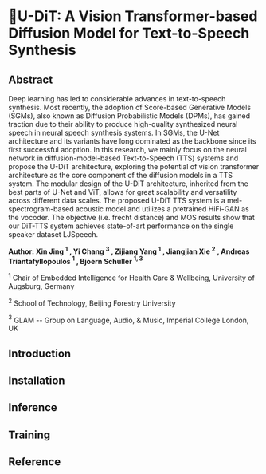 # 🤖U-DiT: A Vision Transformer-based Diffusion Model for Text-to-Speech Synthesis

## Abstract
Deep learning has led to considerable advances in text-to-speech synthesis.
Most recently, the adoption of Score-based Generative Models (SGMs), also known as Diffusion Probabilistic Models (DPMs), has gained traction due to their ability to produce high-quality synthesized neural speech in neural speech synthesis systems. 
In SGMs, the U-Net architecture and its variants have long dominated as the backbone since its first successful adoption. In this research, we mainly focus on the neural network in diffusion-model-based Text-to-Speech (TTS) systems and propose the U-DiT architecture, exploring the potential of vision transformer architecture as the core component of the diffusion models in a TTS system. The modular design of the U-DiT architecture, inherited from the best parts of U-Net and ViT, allows for great scalability and versatility across different data scales. The proposed U-DiT TTS system is a mel-spectrogram-based acoustic model and utilizes a pretrained HiFi-GAN as the vocoder. 
The objective (i.e. frecht distance) and MOS results show that our DiT-TTS system achieves state-of-art performance on the single speaker dataset LJSpeech.

**Author: Xin Jing $^1$ , Yi Chang $^3$ , Zijiang Yang $^1$ , Jiangjian Xie $^2$ , Andreas Triantafyllopoulos $^1$ , Bjoern  Schuller $^{1,3}$**

$^1$ Chair of Embedded Intelligence for Health Care \& Wellbeing, University of Augsburg, Germany

$^2$ School of Technology, Beijing Forestry University

$^3$ GLAM -- Group on Language, Audio, \& Music, Imperial College London, UK

## Introduction

## Installation

## Inference

## Training

## Reference



